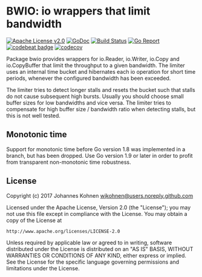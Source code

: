 # BWIO: io wrappers that limit bandwidth

[![Apache License v2.0](https://img.shields.io/badge/license-Apache%20License%202.0-blue.svg)](https://www.apache.org/licenses/LICENSE-2.0.txt)
[![GoDoc](https://godoc.org/github.com/wjkohnen/bwio?status.svg)](https://godoc.org/github.com/wjkohnen/bwio)
[![Build Status](https://travis-ci.org/wjkohnen/bwio.svg?branch=master)](https://travis-ci.org/wjkohnen/bwio)
[![Go Report](https://goreportcard.com/badge/github.com/wjkohnen/bwio)](https://goreportcard.com/report/github.com/wjkohnen/bwio)
[![codebeat badge](https://codebeat.co/badges/8bf05d3c-f74d-4a86-9cc7-dd3aaaac2213)](https://codebeat.co/projects/github-com-wjkohnen-bwio)
[![codecov](https://codecov.io/gh/wjkohnen/bwio/branch/master/graph/badge.svg)](https://codecov.io/gh/wjkohnen/bwio)

Package bwio provides wrappers for io.Reader, io.Writer, io.Copy and
io.CopyBuffer that limit the throughput to a given bandwidth. The limiter
uses an internal time bucket and hibernates each io operation for short time
periods, whenever the configured bandwidth has been exceeded.

The limiter tries to detect longer stalls and resets the bucket such that
stalls do not cause subsequent high bursts. Usually you should choose small
buffer sizes for low bandwidths and vice versa. The limiter tries to
compensate for high buffer size / bandwidth ratio when detecting stalls, but
this is not well tested.

## Monotonic time

Support for monotonic time before Go version 1.8 was implemented in a branch,
but has been dropped. Use Go version 1.9 or later in order to profit from 
transparent non-monotonic time robustness.

## License

Copyright (c) 2017 Johannes Kohnen <wjkohnen@users.noreply.github.com>

Licensed under the Apache License, Version 2.0 (the "License");
you may not use this file except in compliance with the License.
You may obtain a copy of the License at

    http://www.apache.org/licenses/LICENSE-2.0

Unless required by applicable law or agreed to in writing, software
distributed under the License is distributed on an "AS IS" BASIS,
WITHOUT WARRANTIES OR CONDITIONS OF ANY KIND, either express or implied.
See the License for the specific language governing permissions and
limitations under the License.
